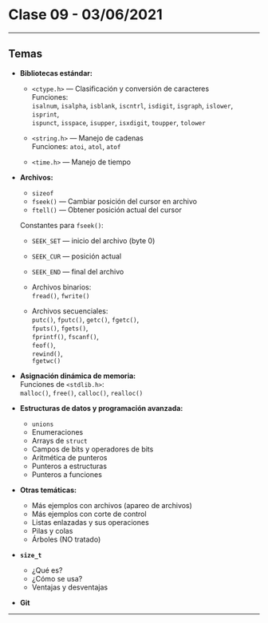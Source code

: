 # Clase 09 - 03/06/2021

---

## Temas

- **Bibliotecas estándar:**

  - `<ctype.h>` — Clasificación y conversión de caracteres  
    Funciones:  
    `isalnum`, `isalpha`, `isblank`, `iscntrl`, `isdigit`, `isgraph`, `islower`, `isprint`,  
    `ispunct`, `isspace`, `isupper`, `isxdigit`, `toupper`, `tolower`

  - `<string.h>` — Manejo de cadenas  
    Funciones: `atoi`, `atol`, `atof`

  - `<time.h>` — Manejo de tiempo

- **Archivos:**

  - `sizeof`  
  - `fseek()` — Cambiar posición del cursor en archivo  
  - `ftell()` — Obtener posición actual del cursor  

  Constantes para `fseek()`:
  - `SEEK_SET` — inicio del archivo (byte 0)  
  - `SEEK_CUR` — posición actual  
  - `SEEK_END` — final del archivo

  - Archivos binarios:  
    `fread()`, `fwrite()`

  - Archivos secuenciales:  
    `putc()`, `fputc()`, `getc()`, `fgetc()`,  
    `fputs()`, `fgets()`,  
    `fprintf()`, `fscanf()`,  
    `feof()`,  
    `rewind()`,  
    `fgetwc()`

- **Asignación dinámica de memoria:**  
  Funciones de `<stdlib.h>`:  
  `malloc()`, `free()`, `calloc()`, `realloc()`

- **Estructuras de datos y programación avanzada:**  
  - `unions`  
  - Enumeraciones  
  - Arrays de `struct`  
  - Campos de bits y operadores de bits  
  - Aritmética de punteros  
  - Punteros a estructuras  
  - Punteros a funciones

- **Otras temáticas:**  
  - Más ejemplos con archivos (apareo de archivos)  
  - Más ejemplos con corte de control  
  - Listas enlazadas y sus operaciones  
  - Pilas y colas  
  - Árboles (NO tratado)

- **`size_t`**  
  - ¿Qué es?  
  - ¿Cómo se usa?  
  - Ventajas y desventajas

- **Git**

---

